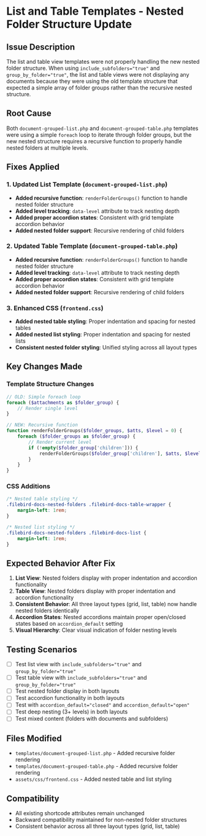 # List and Table Templates - Nested Folder Structure Update

## Issue Description
The list and table view templates were not properly handling the new nested folder structure. When using `include_subfolders="true"` and `group_by_folder="true"`, the list and table views were not displaying any documents because they were using the old template structure that expected a simple array of folder groups rather than the recursive nested structure.

## Root Cause
Both `document-grouped-list.php` and `document-grouped-table.php` templates were using a simple `foreach` loop to iterate through folder groups, but the new nested structure requires a recursive function to properly handle nested folders at multiple levels.

## Fixes Applied

### 1. Updated List Template (`document-grouped-list.php`)
- **Added recursive function**: `renderFolderGroups()` function to handle nested folder structure
- **Added level tracking**: `data-level` attribute to track nesting depth
- **Added proper accordion states**: Consistent with grid template accordion behavior
- **Added nested folder support**: Recursive rendering of child folders

### 2. Updated Table Template (`document-grouped-table.php`)
- **Added recursive function**: `renderFolderGroups()` function to handle nested folder structure
- **Added level tracking**: `data-level` attribute to track nesting depth
- **Added proper accordion states**: Consistent with grid template accordion behavior
- **Added nested folder support**: Recursive rendering of child folders

### 3. Enhanced CSS (`frontend.css`)
- **Added nested table styling**: Proper indentation and spacing for nested tables
- **Added nested list styling**: Proper indentation and spacing for nested lists
- **Consistent nested folder styling**: Unified styling across all layout types

## Key Changes Made

### Template Structure Changes
```php
// OLD: Simple foreach loop
foreach ($attachments as $folder_group) {
    // Render single level
}

// NEW: Recursive function
function renderFolderGroups($folder_groups, $atts, $level = 0) {
    foreach ($folder_groups as $folder_group) {
        // Render current level
        if (!empty($folder_group['children'])) {
            renderFolderGroups($folder_group['children'], $atts, $level + 1);
        }
    }
}
```

### CSS Additions
```css
/* Nested table styling */
.filebird-docs-nested-folders .filebird-docs-table-wrapper {
    margin-left: 1rem;
}

/* Nested list styling */
.filebird-docs-nested-folders .filebird-docs-list {
    margin-left: 1rem;
}
```

## Expected Behavior After Fix
1. **List View**: Nested folders display with proper indentation and accordion functionality
2. **Table View**: Nested folders display with proper indentation and accordion functionality
3. **Consistent Behavior**: All three layout types (grid, list, table) now handle nested folders identically
4. **Accordion States**: Nested accordions maintain proper open/closed states based on `accordion_default` setting
5. **Visual Hierarchy**: Clear visual indication of folder nesting levels

## Testing Scenarios
- [ ] Test list view with `include_subfolders="true"` and `group_by_folder="true"`
- [ ] Test table view with `include_subfolders="true"` and `group_by_folder="true"`
- [ ] Test nested folder display in both layouts
- [ ] Test accordion functionality in both layouts
- [ ] Test with `accordion_default="closed"` and `accordion_default="open"`
- [ ] Test deep nesting (3+ levels) in both layouts
- [ ] Test mixed content (folders with documents and subfolders)

## Files Modified
- `templates/document-grouped-list.php` - Added recursive folder rendering
- `templates/document-grouped-table.php` - Added recursive folder rendering
- `assets/css/frontend.css` - Added nested table and list styling

## Compatibility
- All existing shortcode attributes remain unchanged
- Backward compatibility maintained for non-nested folder structures
- Consistent behavior across all three layout types (grid, list, table) 